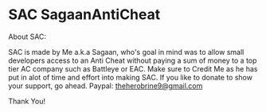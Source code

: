 # SAC SagaanAntiCheat

About SAC:

SAC is made by Me a.k.a Sagaan, who's goal in mind was to allow small developers access to an Anti Cheat without paying a sum of money to a top tier AC company such as Battleye or EAC. Make sure to Credit Me as he has put in alot of time and effort into making SAC. If you like to donate to show your support, go ahead. Paypal: theherobrine9@gmail.com

Thank You!
